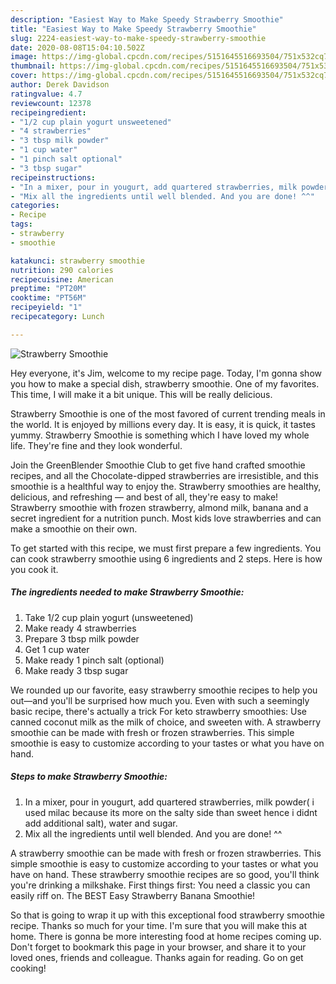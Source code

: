 ```yaml
---
description: "Easiest Way to Make Speedy Strawberry Smoothie"
title: "Easiest Way to Make Speedy Strawberry Smoothie"
slug: 2224-easiest-way-to-make-speedy-strawberry-smoothie
date: 2020-08-08T15:04:10.502Z
image: https://img-global.cpcdn.com/recipes/5151645516693504/751x532cq70/strawberry-smoothie-recipe-main-photo.jpg
thumbnail: https://img-global.cpcdn.com/recipes/5151645516693504/751x532cq70/strawberry-smoothie-recipe-main-photo.jpg
cover: https://img-global.cpcdn.com/recipes/5151645516693504/751x532cq70/strawberry-smoothie-recipe-main-photo.jpg
author: Derek Davidson
ratingvalue: 4.7
reviewcount: 12378
recipeingredient:
- "1/2 cup plain yogurt unsweetened"
- "4 strawberries"
- "3 tbsp milk powder"
- "1 cup water"
- "1 pinch salt optional"
- "3 tbsp sugar"
recipeinstructions:
- "In a mixer, pour in yougurt, add quartered strawberries, milk powder( i used milac because its more on the salty side than sweet hence i didnt add additional salt), water and sugar."
- "Mix all the ingredients until well blended. And you are done! ^^"
categories:
- Recipe
tags:
- strawberry
- smoothie

katakunci: strawberry smoothie 
nutrition: 290 calories
recipecuisine: American
preptime: "PT20M"
cooktime: "PT56M"
recipeyield: "1"
recipecategory: Lunch

---
```



![Strawberry Smoothie](https://img-global.cpcdn.com/recipes/5151645516693504/751x532cq70/strawberry-smoothie-recipe-main-photo.jpg)

Hey everyone, it's Jim, welcome to my recipe page. Today, I'm gonna show you how to make a special dish, strawberry smoothie. One of my favorites. This time, I will make it a bit unique. This will be really delicious.

Strawberry Smoothie is one of the most favored of current trending meals in the world. It is enjoyed by millions every day. It is easy, it is quick, it tastes yummy. Strawberry Smoothie is something which I have loved my whole life. They're fine and they look wonderful.

Join the GreenBlender Smoothie Club to get five hand crafted smoothie recipes, and all the Chocolate-dipped strawberries are irresistible, and this smoothie is a healthful way to enjoy the. Strawberry smoothies are healthy, delicious, and refreshing — and best of all, they&#39;re easy to make! Strawberry smoothie with frozen strawberry, almond milk, banana and a secret ingredient for a nutrition punch. Most kids love strawberries and can make a smoothie on their own.


To get started with this recipe, we must first prepare a few ingredients. You can cook strawberry smoothie using 6 ingredients and 2 steps. Here is how you cook it.

<!--inarticleads1-->

##### The ingredients needed to make Strawberry Smoothie:

1. Take 1/2 cup plain yogurt (unsweetened)
1. Make ready 4 strawberries
1. Prepare 3 tbsp milk powder
1. Get 1 cup water
1. Make ready 1 pinch salt (optional)
1. Make ready 3 tbsp sugar


We rounded up our favorite, easy strawberry smoothie recipes to help you out—and you&#39;ll be surprised how much you. Even with such a seemingly basic recipe, there&#39;s actually a trick For keto strawberry smoothies: Use canned coconut milk as the milk of choice, and sweeten with. A strawberry smoothie can be made with fresh or frozen strawberries. This simple smoothie is easy to customize according to your tastes or what you have on hand. 

<!--inarticleads2-->

##### Steps to make Strawberry Smoothie:

1. In a mixer, pour in yougurt, add quartered strawberries, milk powder( i used milac because its more on the salty side than sweet hence i didnt add additional salt), water and sugar.
1. Mix all the ingredients until well blended. And you are done! ^^


A strawberry smoothie can be made with fresh or frozen strawberries. This simple smoothie is easy to customize according to your tastes or what you have on hand. These strawberry smoothie recipes are so good, you&#39;ll think you&#39;re drinking a milkshake. First things first: You need a classic you can easily riff on. The BEST Easy Strawberry Banana Smoothie! 

So that is going to wrap it up with this exceptional food strawberry smoothie recipe. Thanks so much for your time. I'm sure that you will make this at home. There is gonna be more interesting food at home recipes coming up. Don't forget to bookmark this page in your browser, and share it to your loved ones, friends and colleague. Thanks again for reading. Go on get cooking!
